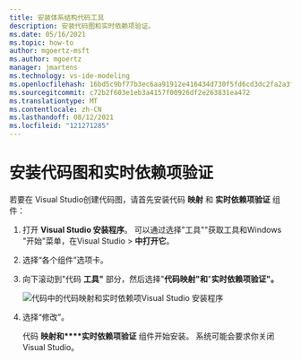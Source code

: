 ```yaml
---
title: 安装体系结构代码工具
description: 安装代码图和实时依赖项验证。
ms.date: 05/16/2021
ms.topic: how-to
author: mgoertz-msft
ms.author: mgoertz
manager: jmartens
ms.technology: vs-ide-modeling
ms.openlocfilehash: 16bd5c9bf77b3ec6aa91912e416434d730f5fd6cd3dc2fa2a3f0dd79a31a3a91
ms.sourcegitcommit: c72b2f603e1eb3a4157f00926df2e263831ea472
ms.translationtype: MT
ms.contentlocale: zh-CN
ms.lasthandoff: 08/12/2021
ms.locfileid: "121271285"
---
```

# <a name="install-code-map-and-live-dependency-validation"></a>安装代码图和实时依赖项验证

若要在 Visual Studio创建代码图，请首先安装代码 **映射** 和 **实时依赖项验证** 组件：

1. 打开 **Visual Studio 安装程序**。 可以通过选择"工具""获取工具和Windows "开始"菜单，在Visual Studio  >  **中打开它**。

1. 选择“各个组件”选项卡。

1. 向下滚动到"代码 **工具"** 部分，然后选择"**代码映射"和**"**实时依赖项验证"。**

   ![代码中的代码映射和实时依赖项Visual Studio 安装程序](media/modeling-components.png)

1. 选择“修改”。

   代码 **映射和****实时依赖项验证** 组件开始安装。 系统可能会要求你关闭Visual Studio。